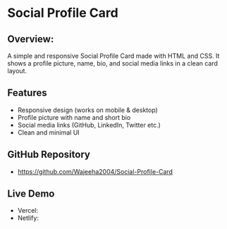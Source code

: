 
# Social Profile Card

## Overview:
A simple and responsive Social Profile Card made with HTML and CSS. It shows a profile picture, name, bio, and social media links in a clean card layout.

## Features
- Responsive design (works on mobile & desktop)  
- Profile picture with name and short bio  
- Social media links (GitHub, LinkedIn, Twitter etc.)  
- Clean and minimal UI  

## GitHub Repository   
- https://github.com/Wajeeha2004/Social-Profile-Card

## Live Demo
- Vercel: 
- Netlify:  
